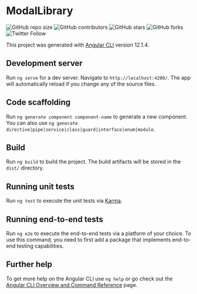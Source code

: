 # ModalLibrary

![GitHub repo size](https://img.shields.io/github/repo-size/siddhant-dev/modal-library)
![GitHub contributors](https://img.shields.io/github/contributors/siddhant-dev/modal-library)
![GitHub stars](https://img.shields.io/github/stars/siddhant-dev/modal-library?style=social)
![GitHub forks](https://img.shields.io/github/forks/siddhant-dev/modal-library?style=social)
![Twitter Follow](https://img.shields.io/twitter/follow/IamSidd_J?style=social)

This project was generated with [Angular CLI](https://github.com/angular/angular-cli) version 12.1.4.

## Development server

Run `ng serve` for a dev server. Navigate to `http://localhost:4200/`. The app will automatically reload if you change any of the source files.

## Code scaffolding

Run `ng generate component component-name` to generate a new component. You can also use `ng generate directive|pipe|service|class|guard|interface|enum|module`.

## Build

Run `ng build` to build the project. The build artifacts will be stored in the `dist/` directory.

## Running unit tests

Run `ng test` to execute the unit tests via [Karma](https://karma-runner.github.io).

## Running end-to-end tests

Run `ng e2e` to execute the end-to-end tests via a platform of your choice. To use this command, you need to first add a package that implements end-to-end testing capabilities.

## Further help

To get more help on the Angular CLI use `ng help` or go check out the [Angular CLI Overview and Command Reference](https://angular.io/cli) page.
